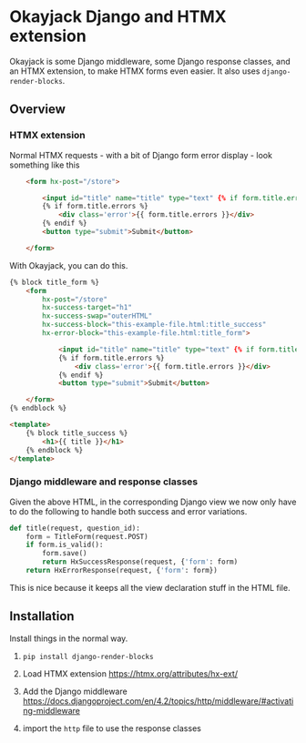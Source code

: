# Okayjack Django and HTMX extension

Okayjack is some Django middleware, some Django response classes, and an HTMX extension, to make HTMX forms even easier. It also uses `django-render-blocks`.

## Overview
### HTMX extension
Normal HTMX requests - with a bit of Django form error display - look something like this

```html
	<form hx-post="/store">

		<input id="title" name="title" type="text" {% if form.title.errors %}class="error"{% endif %}>
		{% if form.title.errors %}
			<div class='error'>{{ form.title.errors }}</div>
		{% endif %}
		<button type="submit">Submit</button>

	</form>
```

With Okayjack, you can do this.
```html
{% block title_form %}
	<form 
		hx-post="/store"
		hx-success-target="h1"
		hx-success-swap="outerHTML"
		hx-success-block="this-example-file.html:title_success"
		hx-error-block="this-example-file.html:title_form">

			<input id="title" name="title" type="text" {% if form.title.errors %}class="error"{% endif %}>
			{% if form.title.errors %}
				<div class='error'>{{ form.title.errors }}</div>
			{% endif %}
			<button type="submit">Submit</button>

	</form>
{% endblock %}

<template>
	{% block title_success %}
		<h1>{{ title }}</h1>
	{% endblock %}
</template>
```

### Django middleware and response classes
Given the above HTML, in the corresponding Django view we now only have to do the following to handle both success and error variations.
```python
def title(request, question_id):
	form = TitleForm(request.POST)
	if form.is_valid():
		form.save()
		return HxSuccessResponse(request, {'form': form)
	return HxErrorResponse(request, {'form': form})
```

This is nice because it keeps all the view declaration stuff in the HTML file.

## Installation
Install things in the normal way.

1. `pip install django-render-blocks`

1. Load HTMX extension <https://htmx.org/attributes/hx-ext/>

1. Add the Django middleware <https://docs.djangoproject.com/en/4.2/topics/http/middleware/#activating-middleware>

1. import the `http` file to use the response classes
